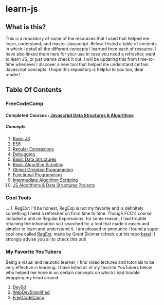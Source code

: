 # learn-js

## What is this?
This is a repository of some of the resources that I used that helped me learn, understand, and master Javascript. Below, I listed a table of contents in which I detail all the different concepts I learned from each of resource. I have also linked them here for your use in case you need a refresher, want to learn JS, or just wanna check it out. I will be updating this from time-to-time whenever I discover a new tool that helped me understand certain Javascript concepts. I hope this repository is helpful to you too, dear reader!

## Table Of Contents
### FreeCodeCamp
#### Completed Courses : [Javascript Data Structures & Algorithms](https://www.freecodecamp.org/learn/javascript-algorithms-and-data-structures/)
##### Concepts
1. [Basic JS](https://www.freecodecamp.org/learn/javascript-algorithms-and-data-structures/#basic-javascript)
2. [ES6](https://www.freecodecamp.org/learn/javascript-algorithms-and-data-structures/#es6)
3. [Regular Expressions](https://www.freecodecamp.org/learn/javascript-algorithms-and-data-structures/#regular-expressions)
4. [Debugging](https://www.freecodecamp.org/learn/javascript-algorithms-and-data-structures/#debugging)
5. [Basic Data Structures](https://www.freecodecamp.org/learn/javascript-algorithms-and-data-structures/#basic-data-structures)
6. [Basic Algorithm Scripting](https://www.freecodecamp.org/learn/javascript-algorithms-and-data-structures/#basic-algorithm-scripting)
7. [Object Oriented Programming](https://www.freecodecamp.org/learn/javascript-algorithms-and-data-structures/#object-oriented-programming)
8. [Functional Programming](https://www.freecodecamp.org/learn/javascript-algorithms-and-data-structures/#functional-programming)
9. [Intermediate Algorithm Scripting](https://www.freecodecamp.org/learn/javascript-algorithms-and-data-structures/#intermediate-algorithm-scripting)
10. [JS Algorithms & Data Structures Projects](https://www.freecodecamp.org/learn/javascript-algorithms-and-data-structures/#javascript-algorithms-and-data-structures-projects)

### Cool Tools
... 1. RegExr: I'll be honest, RegExp is not my favorite and is definitely something I need a refresher on from time to time. Though FCC's course included a unit on Regular Expressions, for some reason, I had trouble retaining the information so I searched for a tool that made it easier and simpler to learn and understand it. I am pleased to announce I found a super cool one called [RegExr](https://regexr.com/), made by Grant Skinner (check out his repo [here](https://github.com/gskinner/regexr/))! I strongly advise you all to check this out!

### My Favorite YouTubers
Being a visual and neurotic learner, I find video lectures and tutorials to be very effective in learning. I have listed all of my favorite YouTubers below who helped me hone in on certain concepts on which I had trouble wrapping my head around.
1. [DevEd](https://www.youtube.com/c/DevEd)  
2. [WebDevSimplified](https://www.youtube.com/c/WebDevSimplified)
3. [FreeCodeCamp](https://www.youtube.com/c/Freecodecamp)




